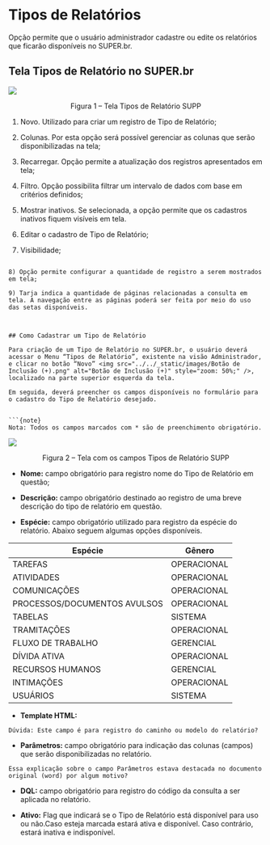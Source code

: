 # Tipos de Relatórios


Opção permite que o usuário administrador cadastre ou edite os relatórios que ficarão disponíveis no SUPER.br. 

 

## Tela Tipos de Relatório no SUPER.br 


<img src="../../_static/images/Tipos de Relatórios - Tela Principal.png"/>
 <p style="text-align: center;">Figura 1 – Tela Tipos de Relatório SUPP</p>

1) Novo. Utilizado para criar um registro de Tipo de Relatório; 

2) Colunas. Por esta opção será possível gerenciar as colunas que serão disponibilizadas na tela;

3) Recarregar. Opção permite a atualização dos registros apresentados em tela;  

4) Filtro. Opção possibilita filtrar um intervalo de dados com base em critérios definidos; 

5) Mostrar inativos. Se selecionada, a opção permite que os cadastros inativos fiquem visíveis em tela. 

6) Editar o cadastro de Tipo de Relatório; 

7) Visibilidade;
```Dúvida: Para que serve este botão? Sempre que clico nele retorna uma mensagem de acesso negado.

8) Opção permite configurar a quantidade de registro a serem mostrados em tela;

9) Tarja indica a quantidade de páginas relacionadas a consulta em tela. A navegação entre as páginas poderá ser feita por meio do uso das setas disponíveis.

 

## Como Cadastrar um Tipo de Relatório

Para criação de um Tipo de Relatório no SUPER.br, o usuário deverá acessar o Menu “Tipos de Relatório”, existente na visão Administrador, e clicar no botão “Novo” <img src="../../_static/images/Botão de Inclusão (+).png" alt="Botão de Inclusão (+)" style="zoom: 50%;" />, localizado na parte superior esquerda da tela. 
 
Em seguida, deverá preencher os campos disponíveis no formulário para o cadastro do Tipo de Relatório desejado.  

 
```{note}
Nota: Todos os campos marcados com * são de preenchimento obrigatório. 
```

<img src="../../_static/images/Tipos de Relatórios - Tela com a Lista de Campos.png"/>
<p style="text-align: center;">Figura 2 – Tela com os campos Tipos de Relatório SUPP</p> 

* **Nome:** campo obrigatório para registro nome do Tipo de Relatório em questão; 


* **Descrição:** campo obrigatório destinado ao registro de uma breve descrição do tipo de relatório em questão. 
 

* **Espécie:** campo obrigatório utilizado para registro da espécie do relatório. Abaixo seguem algumas opções disponíveis. 

 

|Espécie                      |Gênero      |
|-----------------------------|------------|
|TAREFAS                      |OPERACIONAL |
|ATIVIDADES                   |OPERACIONAL |
|COMUNICAÇÕES                 |OPERACIONAL |
|PROCESSOS/DOCUMENTOS AVULSOS |OPERACIONAL |
|TABELAS                      |SISTEMA     |
|TRAMITAÇÕES                  |OPERACIONAL |
|FLUXO DE TRABALHO            |GERENCIAL   |
|DÍVIDA ATIVA                 |OPERACIONAL |
|RECURSOS HUMANOS             |GERENCIAL   |
|INTIMAÇÕES                   |OPERACIONAL |
|USUÁRIOS                     |SISTEMA     |
 

* **Template HTML:**

```
Dúvida: Este campo é para registro do caminho ou modelo do relatório? 
```

* **Parâmetros:** campo obrigatório para indicação das colunas (campos) que serão disponibilizadas no relatório.    

```
Essa explicação sobre o campo Parâmetros estava destacada no documento original (word) por algum motivo?
```

* **DQL:** campo obrigatório para registro do código da consulta a ser aplicada no relatório. 


* **Ativo:** Flag que indicará se o Tipo de Relatório está disponível para uso ou não.Caso esteja marcada estará ativa e disponível. Caso contrário, estará inativa e indisponível. 
